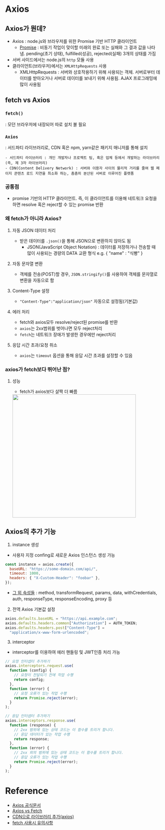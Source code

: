 # Axios

## Axios가 뭔데?

- Axios : node.js와 브라우저를 위한 Promise 기반 HTTP 클라이언트
  - [Promise](https://developer.mozilla.org/ko/docs/Web/JavaScript/Reference/Global_Objects/Promise) : 비동기 작업이 맞이할 미래의 완료 또는 실패와 그 결과 값을 나타냄. pending(초기 상태), fulfilled(성공), rejected(실패) 3개의 상태를 가짐
- 서버 사이드에서는 node.js의 `http` 모듈 사용
- 클라이언트(브라우저)에서는 `XMLHttpRequests` 사용
  - XMLHttpRequests : 서버와 상호작용하기 위해 사용되는 객체. 서버로부터 데이터를 받아오거나 서버로 데이터를 보내기 위해 사용됨. AJAX 프로그래밍에 많이 사용됨

## fetch vs Axios

### `fetch()`

: 모던 브라우저에 내장되어 따로 설치 불 필요

### `Axios`

: 서드파티 라이브러리로, CDN 혹은 npm, yarn같은 패키지 매니저를 통해 설치

    - 서드파티 라이브러리 : 개인 개발자나 프로젝트 팀, 혹은 업체 등에서 개발하는 라이브러리(즉, 제 3자 라이브러리)
    - CDN(Content Delivery Network) : 서버와 이용자 사이의 물리적 거리를 줄여 웹 페이지 콘텐츠 로드 지연을 최소화 하는, 촘촘히 분산된 서버로 이루어진 플랫폼

### 공통점

- promise 기반의 HTTP 클라이언트. 즉, 이 클라이언트를 이용해 네트워크 요청을 하면 resolve 혹은 reject할 수 있는 promise 반환

### 왜 fetch가 아니라 Axios?

1. 자동 JSON 데이터 처리

   - 받은 데이터를 `.json()`을 통해 JSON으로 변환하지 않아도 됨
     - JSON(JavaScript Object Notation) : 데이터를 저장하거나 전송할 때 많이 사용되는 경량의 DATA 교환 형식
       e.g. { "name" : "식빵" }

2. 자동 문자열 변환
   - 객체를 전송(POST)할 경우, `JSON.stringify()`를 사용하여 객체를 문자열로 변환을 자동으로 함
3. Content-Type 설정

   - `"Content-Type":"application/json"` 자동으로 설정됨(기본값)

4. 에러 처리

   - fetch와 axios모두 resolve/reject된 promise를 반환
   - `axios`는 2xx범위를 벗어나면 모두 reject처리
   - `fetch`는 네트워크 장애가 발생한 경우에만 reject처리

5. 응답 시간 초과/요청 취소

   - `axios`는 `timeout` 옵션을 통해 응답 시간 초과를 설정할 수 있음

### axios가 fetch보다 뛰어난 점?

1. 성능

   - fetch가 axios보다 살짝 더 빠름

   <img src='https://up-blog-prod.s3.amazonaws.com/image-2bg33.png' width=400 />

## Axios의 추가 기능

1. instance 생성

- 사용자 지정 confing로 새로운 Axios 인스턴스 생성 가능

```js
const instance = axios.create({
  baseURL: "https://some-domain.com/api/",
  timeout: 1000,
  headers: { "X-Custom-Header": "foobar" },
});
```

- [그 외 속성들](https://axios-http.com/kr/docs/req_config) : method, transformRequest, params, data, withCredentials, auth, responseType, responseEncoding, proxy 등

2. 전역 Axios 기본값 설정

```js
axios.defaults.baseURL = "https://api.example.com";
axios.defaults.headers.common["Authorization"] = AUTH_TOKEN;
axios.defaults.headers.post["Content-Type"] =
  "application/x-www-form-urlencoded";
```

3. interceptor

- interceptor를 이용하여 에러 핸들링 및 JWT인증 처리 가능

```js
// 요청 인터셉터 추가하기
axios.interceptors.request.use(
  function (config) {
    // 요청이 전달되기 전에 작업 수행
    return config;
  },
  function (error) {
    // 요청 오류가 있는 작업 수행
    return Promise.reject(error);
  }
);

// 응답 인터셉터 추가하기
axios.interceptors.response.use(
  function (response) {
    // 2xx 범위에 있는 상태 코드는 이 함수를 트리거 합니다.
    // 응답 데이터가 있는 작업 수행
    return response;
  },
  function (error) {
    // 2xx 외의 범위에 있는 상태 코드는 이 함수를 트리거 합니다.
    // 응답 오류가 있는 작업 수행
    return Promise.reject(error);
  }
);
```

# Reference

- [Axios 공식문서](https://axios-http.com/kr/docs/intro)
- [Axios vs Fetch](https://velog.io/@eunbinn/Axios-vs-Fetch)
- [CDN으로 라이브러리 추가(axios)](https://velog.io/@gth1123/CDN%EC%9C%BC%EB%A1%9C-%EB%9D%BC%EC%9D%B4%EB%B8%8C%EB%9F%AC%EB%A6%AC-%EC%B6%94%EA%B0%80)
- [fetch 사용시 유의사항](<https://wooooooak.github.io/javascript/2018/11/25/fetch&json()/>)
